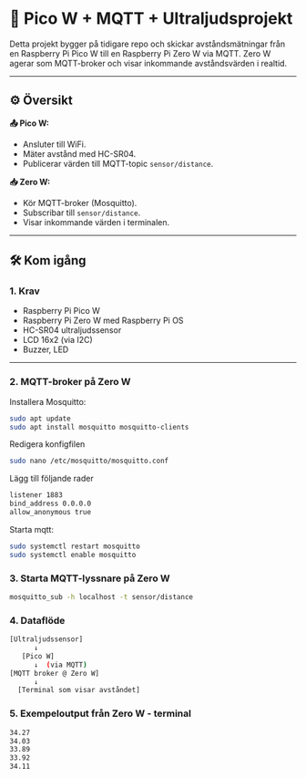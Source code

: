 # 📡 Pico W + MQTT + Ultraljudsprojekt

Detta projekt bygger på tidigare repo och skickar avståndsmätningar från en Raspberry Pi Pico W till en Raspberry Pi Zero W via MQTT. Zero W agerar som MQTT-broker och visar inkommande avståndsvärden i realtid.

---

## ⚙️ Översikt

**📤 Pico W:**
- Ansluter till WiFi.
- Mäter avstånd med HC-SR04.
- Publicerar värden till MQTT-topic `sensor/distance`.

**📥 Zero W:**
- Kör MQTT-broker (Mosquitto).
- Subscribar till `sensor/distance`.
- Visar inkommande värden i terminalen.

---

## 🛠️ Kom igång

### 1. Krav

- Raspberry Pi Pico W
- Raspberry Pi Zero W med Raspberry Pi OS
- HC-SR04 ultraljudssensor
- LCD 16x2 (via I2C)
- Buzzer, LED

---

### 2. MQTT-broker på Zero W

Installera Mosquitto:

```bash
sudo apt update
sudo apt install mosquitto mosquitto-clients
```

Redigera konfigfilen

```bash
sudo nano /etc/mosquitto/mosquitto.conf
```

Lägg till följande rader

```bash
listener 1883
bind_address 0.0.0.0
allow_anonymous true
```

Starta mqtt:

```bash
sudo systemctl restart mosquitto
sudo systemctl enable mosquitto
```

### 3. Starta MQTT-lyssnare på Zero W

```bash
mosquitto_sub -h localhost -t sensor/distance
```

### 4. Dataflöde

```bash
[Ultraljudssensor]
      ↓
   [Pico W]
      ↓  (via MQTT)
[MQTT broker @ Zero W]
      ↓
  [Terminal som visar avståndet]
```

### 5. Exempeloutput från Zero W - terminal

```bash
34.27
34.03
33.89
33.92
34.11
```

